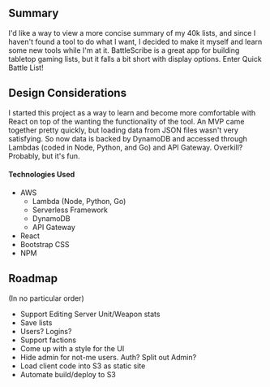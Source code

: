## Summary
I'd like a way to view a more concise summary of my 40k lists,
and since I haven't found a tool to do what I want, I decided to make it myself and
learn some new tools while I'm at it. BattleScribe is a great app for building tabletop gaming
lists, but it falls a bit short with display options. Enter Quick Battle List!

## Design Considerations
I started this project as a way to learn and become more comfortable with React on top of
the wanting the functionality of the tool. An MVP came together pretty quickly, but loading
data from JSON files wasn't very satisfying. So now data is backed by DynamoDB and accessed
through Lambdas (coded in Node, Python, and Go) and API Gateway. Overkill? Probably, but
it's fun.

#### Technologies Used
* AWS
  * Lambda (Node, Python, Go)
  * Serverless Framework
  * DynamoDB
  * API Gateway
* React
* Bootstrap CSS
* NPM

## Roadmap
(In no particular order)
* Support Editing Server Unit/Weapon stats
* Save lists
* Users? Logins?
* Support factions
* Come up with a style for the UI
* Hide admin for not-me users. Auth? Split out Admin?
* Load client code into S3 as static site
* Automate build/deploy to S3
